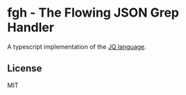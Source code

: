 # fgh - The Flowing JSON Grep Handler

A typescript implementation of the [JQ language](http://jqlang.org/).

## License

MIT
